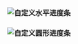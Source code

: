 ### ![自定义水平进度条](https://github.com/ningbaoqi/View/commit/2588854a6b5d14b08602042fd83acf4d1f1006b3)
### ![自定义圆形进度条](https://github.com/ningbaoqi/View/commit/186bb50940239776b07762c9b833adaab6c883da)
